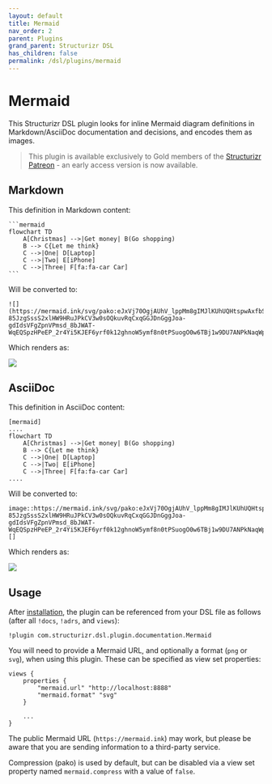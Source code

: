 ```yaml
---
layout: default
title: Mermaid
nav_order: 2
parent: Plugins
grand_parent: Structurizr DSL
has_children: false
permalink: /dsl/plugins/mermaid
---
```


# Mermaid

This Structurizr DSL plugin looks for inline Mermaid diagram definitions in Markdown/AsciiDoc documentation
and decisions, and encodes them as images.

> This plugin is available exclusively to Gold members of the [Structurizr Patreon](https://www.patreon.com/structurizr) - an early access version is now available.

## Markdown

This definition in Markdown content:

````
```mermaid
flowchart TD
    A[Christmas] -->|Get money| B(Go shopping)
    B --> C{Let me think}
    C -->|One| D[Laptop]
    C -->|Two| E[iPhone]
    C -->|Three| F[fa:fa-car Car]
```
````

Will be converted to:

```
![](https://mermaid.ink/svg/pako:eJxVj70OgjAUhV_lppMm8gIMJlKUhUQHtspwAxfbSH9SaoihvLsgi571-85JzgSssS2xlHW9HRuJPkCV3w0sOQkuvRqCxqGGJDnGggJoa-gdIdsVFgZpnVPmsd_8bJWAT-WqEQSpzHPeEP_2r4Yi5KJEF6yrf0k12ghnoW5ymf8n0tPSuogO0w6TBj1w9DU7ANPkNaqWpRMLkvR6oqUOX31g8_wBLY9E1w==)
```

Which renders as:

![](https://mermaid.ink/svg/pako:eJxVj70OgjAUhV_lppMm8gIMJlKUhUQHtspwAxfbSH9SaoihvLsgi571-85JzgSssS2xlHW9HRuJPkCV3w0sOQkuvRqCxqGGJDnGggJoa-gdIdsVFgZpnVPmsd_8bJWAT-WqEQSpzHPeEP_2r4Yi5KJEF6yrf0k12ghnoW5ymf8n0tPSuogO0w6TBj1w9DU7ANPkNaqWpRMLkvR6oqUOX31g8_wBLY9E1w==)

## AsciiDoc

This definition in AsciiDoc content:

```
[mermaid]
....
flowchart TD
    A[Christmas] -->|Get money| B(Go shopping)
    B --> C{Let me think}
    C -->|One| D[Laptop]
    C -->|Two| E[iPhone]
    C -->|Three| F[fa:fa-car Car]
....
```

Will be converted to:

```
image::https://mermaid.ink/svg/pako:eJxVj70OgjAUhV_lppMm8gIMJlKUhUQHtspwAxfbSH9SaoihvLsgi571-85JzgSssS2xlHW9HRuJPkCV3w0sOQkuvRqCxqGGJDnGggJoa-gdIdsVFgZpnVPmsd_8bJWAT-WqEQSpzHPeEP_2r4Yi5KJEF6yrf0k12ghnoW5ymf8n0tPSuogO0w6TBj1w9DU7ANPkNaqWpRMLkvR6oqUOX31g8_wBLY9E1w==[]
```

Which renders as:

![](https://mermaid.ink/svg/pako:eJxVj70OgjAUhV_lppMm8gIMJlKUhUQHtspwAxfbSH9SaoihvLsgi571-85JzgSssS2xlHW9HRuJPkCV3w0sOQkuvRqCxqGGJDnGggJoa-gdIdsVFgZpnVPmsd_8bJWAT-WqEQSpzHPeEP_2r4Yi5KJEF6yrf0k12ghnoW5ymf8n0tPSuogO0w6TBj1w9DU7ANPkNaqWpRMLkvR6oqUOX31g8_wBLY9E1w==)

## Usage

After [installation](/dsl/plugins#installation), the plugin can be referenced from your DSL file as follows (after all `!docs`, `!adrs`, and `views`):

```
!plugin com.structurizr.dsl.plugin.documentation.Mermaid
```

You will need to provide a Mermaid URL, and optionally a format (`png` or `svg`),
when using this plugin. These can be specified as view set properties:

```
views {
    properties {
        "mermaid.url" "http://localhost:8888"
        "mermaid.format" "svg"
    }
    
    ...
}
```

The public Mermaid URL (`https://mermaid.ink`) may work, but please be aware that you are sending
information to a third-party service.

Compression (pako) is used by default, but can be disabled via a view set property named `mermaid.compress`
with a value of `false`.
